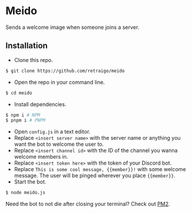# Meido
Sends a welcome image when someone joins a server.

## Installation
* Clone this repo.
```sh
$ git clone https://github.com/retraigo/meido
```

* Open the repo in your command line.
```sh
$ cd meido
```

* Install dependencies.
```sh
$ npm i # NPM
$ pnpm i # PNPM
```

* Open `config.js` in a text editor.
* Replace `<insert server name>` with the server name or anything you want the bot to welcome the user to.
* Replace `<insert channel id>` with the ID of the channel you wanna welcome members in.
* Replace `<insert token here>` with the token of your Discord bot.
* Replace `This is some cool message, {{member}}!` with some welcome message. The user will be pinged wherever you place `{{member}}`.
* Start the bot.
```sh
$ node meido.js
```

Need the bot to not die after closing your terminal? Check out [PM2](https://pm2.keymetrics.io/).